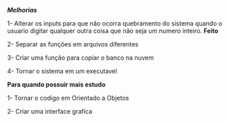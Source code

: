 ***Melhorias***

1- Alterar os inputs para que não ocorra quebramento do sistema quando o usuario digitar qualquer outra coisa que não seja um numero inteiro. **Feito**

2- Separar as funções em arquivos diferentes

3- Criar uma função para copiar o banco na nuvem 

4- Tornar o sistema em um executavel



****Para quando possuir mais estudo****

1- Tornar o codigo em Orientado a Objetos 

2- Criar uma interface grafica
